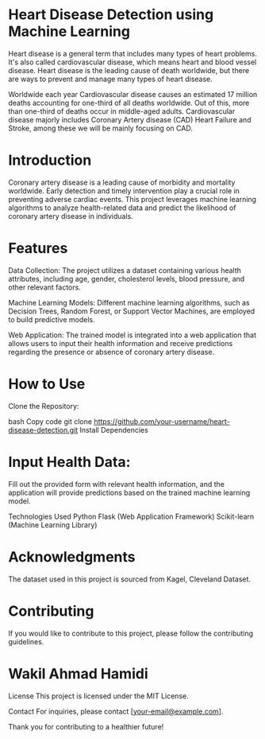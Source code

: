 # Heart Disease Detection using Machine Learning

Heart disease is a general term that includes many types of heart problems. It's also called cardiovascular disease, which means heart and blood vessel disease. Heart disease is the leading cause of death worldwide, but there are ways to prevent and manage many types of heart disease.

Worldwide each year Cardiovascular disease causes an estimated 17 million deaths accounting for one-third of all deaths worldwide. Out of this, more than one-third of deaths occur in middle-aged adults. Cardiovascular disease majorly includes Coronary Artery disease (CAD) Heart Failure and Stroke, among these we will be mainly focusing on CAD.

# Introduction
Coronary artery disease is a leading cause of morbidity and mortality worldwide. Early detection and timely intervention play a crucial role in preventing adverse cardiac events. This project leverages machine learning algorithms to analyze health-related data and predict the likelihood of coronary artery disease in individuals.

# Features
Data Collection: The project utilizes a dataset containing various health attributes, including age, gender, cholesterol levels, blood pressure, and other relevant factors.

Machine Learning Models: Different machine learning algorithms, such as Decision Trees, Random Forest, or Support Vector Machines, are employed to build predictive models.

Web Application: The trained model is integrated into a web application that allows users to input their health information and receive predictions regarding the presence or absence of coronary artery disease.

# How to Use
Clone the Repository:

bash
Copy code
git clone https://github.com/your-username/heart-disease-detection.git
Install Dependencies

# Input Health Data:

Fill out the provided form with relevant health information, and the application will provide predictions based on the trained machine learning model.

Technologies Used
Python
Flask (Web Application Framework)
Scikit-learn (Machine Learning Library)

# Acknowledgments
The dataset used in this project is sourced from Kagel, Cleveland Dataset.

# Contributing
If you would like to contribute to this project, please follow the contributing guidelines.

# Wakil Ahmad Hamidi

License
This project is licensed under the MIT License.

Contact
For inquiries, please contact [your-email@example.com].

Thank you for contributing to a healthier future!
